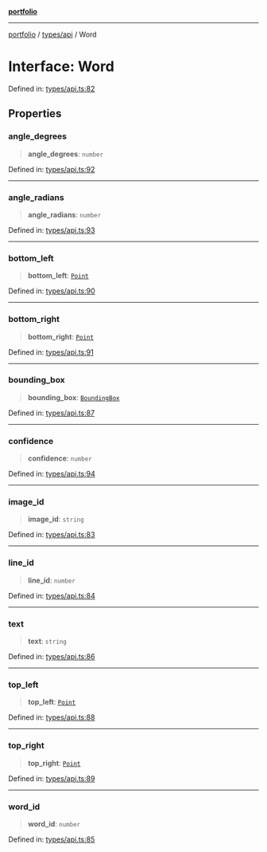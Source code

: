 [**portfolio**](../../../README.md)

***

[portfolio](../../../modules.md) / [types/api](../README.md) / Word

# Interface: Word

Defined in: [types/api.ts:82](https://github.com/tnorlund/Portfolio/blob/d858767a8fa7e56054d3c692f93d7ec8078e1a4d/portfolio/types/api.ts#L82)

## Properties

### angle\_degrees

> **angle\_degrees**: `number`

Defined in: [types/api.ts:92](https://github.com/tnorlund/Portfolio/blob/d858767a8fa7e56054d3c692f93d7ec8078e1a4d/portfolio/types/api.ts#L92)

***

### angle\_radians

> **angle\_radians**: `number`

Defined in: [types/api.ts:93](https://github.com/tnorlund/Portfolio/blob/d858767a8fa7e56054d3c692f93d7ec8078e1a4d/portfolio/types/api.ts#L93)

***

### bottom\_left

> **bottom\_left**: [`Point`](Point.md)

Defined in: [types/api.ts:90](https://github.com/tnorlund/Portfolio/blob/d858767a8fa7e56054d3c692f93d7ec8078e1a4d/portfolio/types/api.ts#L90)

***

### bottom\_right

> **bottom\_right**: [`Point`](Point.md)

Defined in: [types/api.ts:91](https://github.com/tnorlund/Portfolio/blob/d858767a8fa7e56054d3c692f93d7ec8078e1a4d/portfolio/types/api.ts#L91)

***

### bounding\_box

> **bounding\_box**: [`BoundingBox`](BoundingBox.md)

Defined in: [types/api.ts:87](https://github.com/tnorlund/Portfolio/blob/d858767a8fa7e56054d3c692f93d7ec8078e1a4d/portfolio/types/api.ts#L87)

***

### confidence

> **confidence**: `number`

Defined in: [types/api.ts:94](https://github.com/tnorlund/Portfolio/blob/d858767a8fa7e56054d3c692f93d7ec8078e1a4d/portfolio/types/api.ts#L94)

***

### image\_id

> **image\_id**: `string`

Defined in: [types/api.ts:83](https://github.com/tnorlund/Portfolio/blob/d858767a8fa7e56054d3c692f93d7ec8078e1a4d/portfolio/types/api.ts#L83)

***

### line\_id

> **line\_id**: `number`

Defined in: [types/api.ts:84](https://github.com/tnorlund/Portfolio/blob/d858767a8fa7e56054d3c692f93d7ec8078e1a4d/portfolio/types/api.ts#L84)

***

### text

> **text**: `string`

Defined in: [types/api.ts:86](https://github.com/tnorlund/Portfolio/blob/d858767a8fa7e56054d3c692f93d7ec8078e1a4d/portfolio/types/api.ts#L86)

***

### top\_left

> **top\_left**: [`Point`](Point.md)

Defined in: [types/api.ts:88](https://github.com/tnorlund/Portfolio/blob/d858767a8fa7e56054d3c692f93d7ec8078e1a4d/portfolio/types/api.ts#L88)

***

### top\_right

> **top\_right**: [`Point`](Point.md)

Defined in: [types/api.ts:89](https://github.com/tnorlund/Portfolio/blob/d858767a8fa7e56054d3c692f93d7ec8078e1a4d/portfolio/types/api.ts#L89)

***

### word\_id

> **word\_id**: `number`

Defined in: [types/api.ts:85](https://github.com/tnorlund/Portfolio/blob/d858767a8fa7e56054d3c692f93d7ec8078e1a4d/portfolio/types/api.ts#L85)
